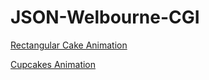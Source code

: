 # JSON-Welbourne-CGI

[Rectangular Cake Animation](20210506231841268086-cakeify.mp4)

[Cupcakes Animation](20211129184902987801-cakeify.mp4)
